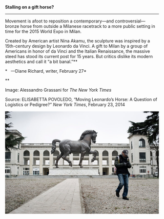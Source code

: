 **Stalling on a gift horse?**

****

Movement is afoot to reposition a contemporary—and controversial—bronze horse from outside a Milanese racetrack to a more public setting in time for the 2015 World Expo in Milan.

Created by American artist Nina Akamu, the sculpture was inspired by a 15th-century design by Leonardo da Vinci. A gift to Milan by a group of Americans in honor of da Vinci and the Italian Renaissance, the massive steed has stood its current post for 15 years. But critics dislike its modern aesthetics and call it “a bit banal.”**

*   —Diane Richard, writer, February 27*

**

Image: Alessandro Grassani for *The New York Times*

Source: ELISABETTA POVOLEDO, “Moving Leonardo’s Horse: A Question of Logistics or Pedigree?” *New York Times*, February 23, 2014

![](../images/14-02-27_79.13_DaVinciHorseEDIT-1.jpeg)
